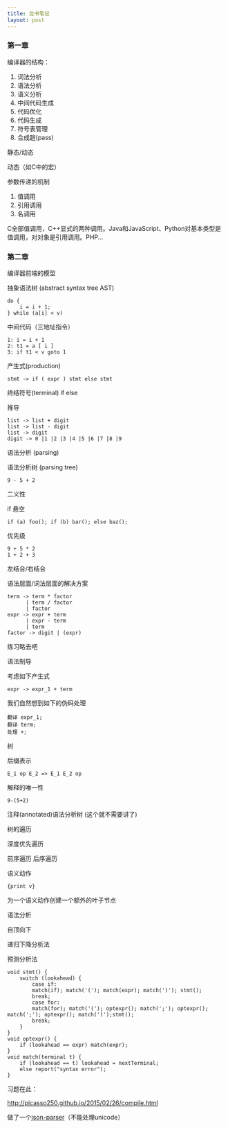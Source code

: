 ```yaml
---
title: 龙书笔记
layout: post
---
```


### 第一章

编译器的结构：

1. 词法分析
2. 语法分析
3. 语义分析
4. 中间代码生成
5. 代码优化
6. 代码生成
7. 符号表管理
8. 合成趟(pass)

静态/动态

动态（如C中的宏）

参数传递的机制

1. 值调用
2. 引用调用
3. 名调用

C全部值调用，C++显式的两种调用。Java和JavaScript、Python对基本类型是值调用，对对象是引用调用。PHP...

### 第二章

编译器前端的模型

抽象语法树 (abstract syntax tree AST)

    do {
        i = i + 1;
    } while (a[i] < v)

中间代码（三地址指令）

    1: i = i + 1
    2: t1 = a [ i ]
    3: if t1 < v goto 1

产生式(production)

    stmt -> if ( expr ) stmt else stmt

终结符号(terminal) if else

推导

    list -> list + digit
    list -> list - digit
    list -> digit
    digit -> 0 |1 |2 |3 |4 |5 |6 |7 |8 |9

语法分析 (parsing)

语法分析树 (parsing tree)

    9 - 5 + 2

二义性

if 悬空

    if (a) foo(); if (b) bar(); else baz(); 

优先级

    9 + 5 * 2
    1 + 2 + 3

左结合/右结合

语法层面/词法层面的解决方案

    term -> term * factor
          | term / factor
          | factor
    expr -> expr + term
          | expr - term
          | term
    factor -> digit | (expr)

练习略去吧

语法制导

考虑如下产生式

    expr -> expr_1 + term

我们自然想到如下的伪码处理

    翻译 expr_1;
    翻译 term;
    处理 +;

树

后缀表示

    E_1 op E_2 => E_1 E_2 op

解释的唯一性

    9-(5+2)

注释(annotated)语法分析树 (这个就不需要讲了)

树的遍历

深度优先遍历

前序遍历
后序遍历

语义动作

    {print v}

为一个语义动作创建一个额外的叶子节点

语法分析

自顶向下

递归下降分析法

预测分析法

    void stmt() {
        switch (lookahead) {
            case if:
            match(if); match('('); match(expr); match(')'); stmt();
            break;
            case for:
            match(for); match('('); optexpr(); match(';'); optexpr(); match(';'); optexpr(); match(')');stmt();
            break;
        }
    }
    void optexpr() {
        if (lookahead == expr) match(expr);
    }
    void match(terminal t) {
        if (lookahead == t) lookahead = nextTerminal;
        else report("syntax error");
    }

习题在此：

http://picasso250.github.io/2015/02/26/compile.html

做了一个[json-parser](https://github.com/picasso250/py3-json-parser/)（不能处理unicode）
